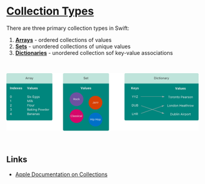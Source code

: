 # [Collection Types](https://docs.swift.org/swift-book/documentation/the-swift-programming-language/collectiontypes)

There are three primary collection types in Swift:

1. [**Arrays**](https://github.com/brittpinder/ios-reference/tree/main/swift/collection-types/arrays) - ordered collections of values
2. [**Sets**](https://github.com/brittpinder/ios-reference/tree/main/swift/collection-types/sets) - unordered collections of unique values
3. [**Dictionaries**](https://github.com/brittpinder/ios-reference/tree/main/swift/collection-types/dictionaries) - unordered collection sof key-value associations

<br/>

![](images/0.png)

<br/>

## Links

* [Apple Documentation on Collections](https://developer.apple.com/documentation/swift/collections)